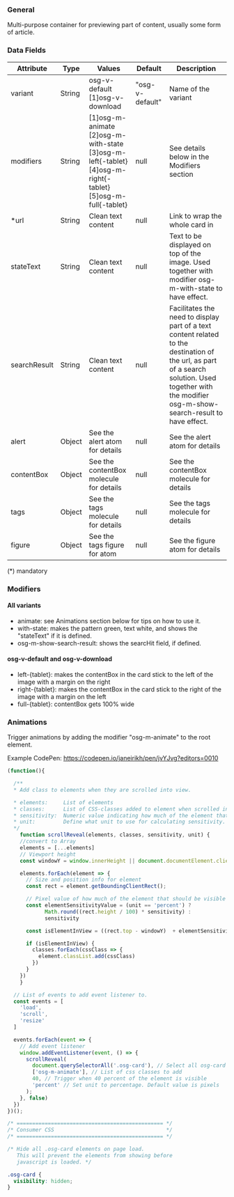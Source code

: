 ### General
Multi-purpose container for previewing part of content, usually some form of article.

### Data Fields
| Attribute | Type | Values | Default | Description |
|---|---|---|---|---|
| variant | String | osg-v-default<br> [1]osg-v-download<br> | "osg-v-default" | Name of the variant |
| modifiers | String | [1]osg-m-animate<br> [2]osg-m-with-state<br>[3]osg-m-left{-tablet}<br>[4]osg-m-right{-tablet}<br>[5]osg-m-full{-tablet} | null | See details below in the Modifiers section |
| *url | String | Clean text content | null | Link to wrap the whole card in |
| stateText | String | Clean text content | null | Text to be displayed on top of the image. Used together with modifier osg-m-with-state to have effect. |
| searchResult | String | Clean text content | null | Facilitates the need to display part of a text content related to the destination of the url, as part of a search solution. Used together with the modifier osg-m-show-search-result to have effect. |
| alert | Object | See the alert atom for details | null | See the alert atom for details |
| contentBox | Object | See the contentBox molecule for details | null | See the contentBox molecule for details |
| tags | Object | See the tags molecule for details | null | See the tags molecule for details |
| figure | Object | See the tags figure for atom | null | See the figure atom for details |

(*) mandatory

### Modifiers
#### All variants
- animate: see Animations section below for tips on how to use it.
- with-state: makes the pattern green, text white, and shows the "stateText" if it is defined.
- osg-m-show-search-result: shows the searcHit field, if defined.
#### osg-v-default and osg-v-download
- left-{tablet}: makes the contentBox in the card stick to the left of the image with a margin on the right
- right-{tablet}: makes the contentBox in the card stick to the right of the image with a margin on the left
- full-{tablet}: contentBox gets 100% wide

### Animations
Trigger animations by adding the modifier "osg-m-animate" to the root element.

Example CodePen: https://codepen.io/janeirikh/pen/jvYJvg?editors=0010

```javascript
(function(){

  /**
  * Add class to elements when they are scrolled into view.

  * elements:     List of elements
  * classes:      List of CSS-classes added to element when scrolled into view
  * sensitivity:  Numeric value indicating how much of the element that should be visible in the viewport before triggering.
  * unit:         Define what unit to use for calculating sensitivity. Pixels and percentages are supported. Default value is pixels but this can be changed by using 'percent' as the unit value.
  */
	function scrollReveal(elements, classes, sensitivity, unit) {
    //convert to Array
    elements = [...elements]
    // Viewport height
    const windowY = window.innerHeight || document.documentElement.clientHeight

    elements.forEach(element => {
      // Size and position info for element
      const rect = element.getBoundingClientRect();

      // Pixel value of how much of the element that should be visible before triggering
      const elementSensitivityValue = (unit == 'percent') ?
            Math.round((rect.height / 100) * sensitivity) :
            sensitivity

      const isElementInView = ((rect.top - windowY)  + elementSensitivityValue) <= 0

      if (isElementInView) {
        classes.forEach(cssClass => {
          element.classList.add(cssClass)
        })
      }
    })
	}

  // List of events to add event listener to.
  const events = [
    'load',
    'scroll',
    'resize'
  ]

  events.forEach(event => {
    // Add event listener
    window.addEventListener(event, () => {
      scrollReveal(
        document.querySelectorAll('.osg-card'), // Select all osg-card elements
        ['osg-m-animate'], // List of css classes to add
        40, // Trigger when 40 percent of the element is visible
        'percent' // Set unit to percentage. Default value is pixels
      );
    }, false)
  })
})();
```

```css
/* =============================================== */
/* Consumer CSS                                    */
/* =============================================== */

/* Hide all .osg-card elements on page load.
   This will prevent the elements from showing before
   javascript is loaded. */

.osg-card {
  visibility: hidden;
}
```


